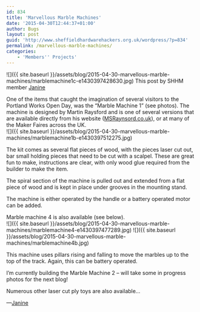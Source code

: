 ```yaml
---
id: 834
title: 'Marvellous Marble Machines'
date: '2015-04-30T12:44:37+01:00'
author: Bugs
layout: post
guid: 'http://www.sheffieldhardwarehackers.org.uk/wordpress/?p=834'
permalink: /marvellous-marble-machines/
categories:
    - 'Members'' Projects'
---
```


![]({{ site.baseurl }}/assets/blog/2015-04-30-marvellous-marble-machines/marblemachine1c-e1430397428630.jpg)
This post by SHHM member [Janine](https://twitter.com/J9Kirby)

One of the items that caught the imagination of several visitors to the Portland Works Open Day, was the “Marble Machine 1” (see photos). The machine is designed by Martin Raysford and is one of several versions that are available directly from his website ([MSRaynsord.co.uk](http://msraynsford.co.uk)), or at many of the Maker Faires across the UK.  
![]({{ site.baseurl }}/assets/blog/2015-04-30-marvellous-marble-machines/marblemachine1b-e1430397512275.jpg)

The kit comes as several flat pieces of wood, with the pieces laser cut out, bar small holding pieces that need to be cut with a scalpel. These are great fun to make, instructions are clear, with only wood glue required from the builder to make the item.

The spiral section of the machine is pulled out and extended from a flat piece of wood and is kept in place under grooves in the mounting stand.

The machine is either operated by the handle or a battery operated motor can be added.

Marble machine 4 is also available (see below).  
![]({{ site.baseurl }}/assets/blog/2015-04-30-marvellous-marble-machines/marblemachine4-e1430397477289.jpg)
![]({{ site.baseurl }}/assets/blog/2015-04-30-marvellous-marble-machines/marblemachine4b.jpg)

This machine uses pillars rising and falling to move the marbles up to the top of the track. Again, this can be battery operated.

I’m currently building the Marble Machine 2 – will take some in progress photos for the next blog!

Numerous other laser cut ply toys are also available…

—[Janine](https://twitter.com/J9Kirby)
<!--- path/to this posts images is ![]({{ site.baseurl }}/assets/blog/2015-04-30-marvellous-marble-machines/ --->